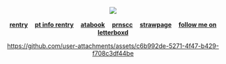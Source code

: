 <div align="center">
  
![](https://komarev.com/ghpvc/?username=10shadows&label=SEAS+CONQUERED&color=orange&style=plastic)
  
<b>[rentry](https://rentry.co/crushingwaves) ㅤ[pt info rentry](https://rentry.co/angelofdarkness) ㅤ[atabook](https://portal.atabook.org/) ㅤ[prnscc](https://pronouns.cc/@anchor) ㅤ[strawpage](https://madnesscombat.straw.page/)
 ㅤ[follow me on letterboxd](https://letterboxd.com/xpurgation/)</b>



https://github.com/user-attachments/assets/c6b992de-5271-4f47-b429-f708c3df44be


</div>
